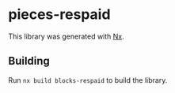 # pieces-respaid

This library was generated with [Nx](https://nx.dev).

## Building

Run `nx build blocks-respaid` to build the library.
